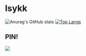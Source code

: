 # lsykk
![Anurag's GitHub stats](https://github-readme-stats.vercel.app/api?username=lsykk&show_icons=true&theme=moltack)
[![Top Langs](https://github-readme-stats.vercel.app/api/top-langs/?username=lsykk&layout=pie)](https://github.com/anuraghazra/github-readme-stats)
## PIN!
<a href="https://github.com/stacklens/django_blog_tutorial">
  <img align="center" src="https://github-readme-stats.vercel.app/api/pin/?username=stacklens&repo=django_blog_tutorial" />
</a>
